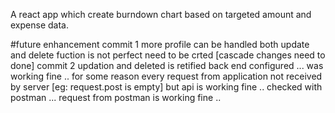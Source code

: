 A react app which create burndown chart based on targeted amount and expense data.

#future enhancement 
commit 1
more profile can be handled 
both update and delete fuction  is not perfect need to be crted [cascade changes need to done]
commit 2
updation and deleted is retified
back end configured ... was working fine ..
for some reason every request from application not received by server [eg: request.post is empty]
but api is working fine .. checked with postman ... request from postman is working fine ..
